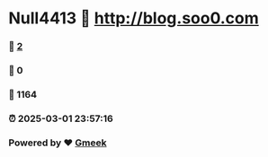 # Null4413 :link: http://blog.soo0.com 
### :page_facing_up: [2](http://blog.soo0.com/tag.html) 
### :speech_balloon: 0 
### :hibiscus: 1164 
### :alarm_clock: 2025-03-01 23:57:16 
### Powered by :heart: [Gmeek](https://github.com/Meekdai/Gmeek)
